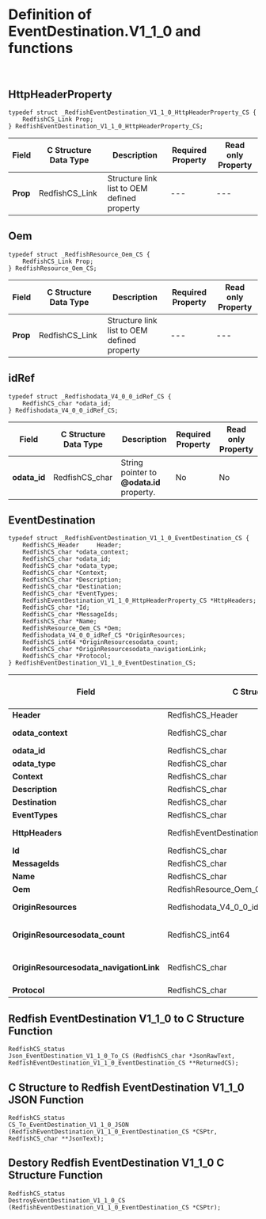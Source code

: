 # Definition of EventDestination.V1_1_0 and functions<br><br>

## HttpHeaderProperty
    typedef struct _RedfishEventDestination_V1_1_0_HttpHeaderProperty_CS {
        RedfishCS_Link Prop;
    } RedfishEventDestination_V1_1_0_HttpHeaderProperty_CS;

|Field |C Structure Data Type|Description |Required Property|Read only Property
| ---  | --- | --- | --- | ---
|**Prop**|RedfishCS_Link| Structure link list to OEM defined property| ---| ---


## Oem
    typedef struct _RedfishResource_Oem_CS {
        RedfishCS_Link Prop;
    } RedfishResource_Oem_CS;

|Field |C Structure Data Type|Description |Required Property|Read only Property
| ---  | --- | --- | --- | ---
|**Prop**|RedfishCS_Link| Structure link list to OEM defined property| ---| ---


## idRef
    typedef struct _Redfishodata_V4_0_0_idRef_CS {
        RedfishCS_char *odata_id;
    } Redfishodata_V4_0_0_idRef_CS;

|Field |C Structure Data Type|Description |Required Property|Read only Property
| ---  | --- | --- | --- | ---
|**odata_id**|RedfishCS_char| String pointer to **@odata.id** property.| No| No


## EventDestination
    typedef struct _RedfishEventDestination_V1_1_0_EventDestination_CS {
        RedfishCS_Header     Header;
        RedfishCS_char *odata_context;
        RedfishCS_char *odata_id;
        RedfishCS_char *odata_type;
        RedfishCS_char *Context;
        RedfishCS_char *Description;
        RedfishCS_char *Destination;
        RedfishCS_char *EventTypes;
        RedfishEventDestination_V1_1_0_HttpHeaderProperty_CS *HttpHeaders;
        RedfishCS_char *Id;
        RedfishCS_char *MessageIds;
        RedfishCS_char *Name;
        RedfishResource_Oem_CS *Oem;
        Redfishodata_V4_0_0_idRef_CS *OriginResources;
        RedfishCS_int64 *OriginResourcesodata_count;
        RedfishCS_char *OriginResourcesodata_navigationLink;
        RedfishCS_char *Protocol;
    } RedfishEventDestination_V1_1_0_EventDestination_CS;

|Field |C Structure Data Type|Description |Required Property|Read only Property
| ---  | --- | --- | --- | ---
|**Header**|RedfishCS_Header|Redfish C structure header|---|---
|**odata_context**|RedfishCS_char| String pointer to **@odata.context** property.| No| No
|**odata_id**|RedfishCS_char| String pointer to **@odata.id** property.| No| No
|**odata_type**|RedfishCS_char| String pointer to **@odata.type** property.| No| No
|**Context**|RedfishCS_char| String pointer to **Context** property.| No| No
|**Description**|RedfishCS_char| String pointer to **Description** property.| No| No
|**Destination**|RedfishCS_char| String pointer to **Destination** property.| No| Yes
|**EventTypes**|RedfishCS_char| String pointer to **EventTypes** property.| No| Yes
|**HttpHeaders**|RedfishEventDestination_V1_1_0_HttpHeaderProperty_CS| Structure points to **HttpHeaders** property.| No| No
|**Id**|RedfishCS_char| String pointer to **Id** property.| Yes| No
|**MessageIds**|RedfishCS_char| String pointer to **MessageIds** property.| No| Yes
|**Name**|RedfishCS_char| String pointer to **Name** property.| Yes| No
|**Oem**|RedfishResource_Oem_CS| Structure points to **Oem** property.| No| No
|**OriginResources**|Redfishodata_V4_0_0_idRef_CS| Structure points to **OriginResources** property.| No| Yes
|**OriginResourcesodata_count**|RedfishCS_int64| 64-bit long long interger pointer to **OriginResources@odata.count** property.| No| No
|**OriginResourcesodata_navigationLink**|RedfishCS_char| String pointer to **OriginResources@odata.navigationLink** property.| No| No
|**Protocol**|RedfishCS_char| String pointer to **Protocol** property.| No| Yes
## Redfish EventDestination V1_1_0 to C Structure Function
    RedfishCS_status
    Json_EventDestination_V1_1_0_To_CS (RedfishCS_char *JsonRawText, RedfishEventDestination_V1_1_0_EventDestination_CS **ReturnedCS);

## C Structure to Redfish EventDestination V1_1_0 JSON Function
    RedfishCS_status
    CS_To_EventDestination_V1_1_0_JSON (RedfishEventDestination_V1_1_0_EventDestination_CS *CSPtr, RedfishCS_char **JsonText);

## Destory Redfish EventDestination V1_1_0 C Structure Function
    RedfishCS_status
    DestroyEventDestination_V1_1_0_CS (RedfishEventDestination_V1_1_0_EventDestination_CS *CSPtr);

